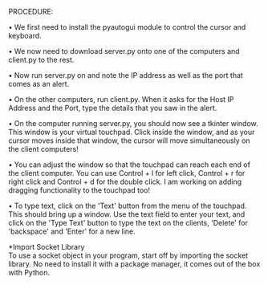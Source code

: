 PROCEDURE:  
  
•	We first need to install the pyautogui module to control the cursor and keyboard. 
 
•	We now need to download server.py onto one of the computers and client.py to the rest. 
 
•	Now run server.py on and note the IP address as well as the port that comes as an alert. 
 
•	On the other computers, run client.py. When it asks for the Host IP Address and the Port, type the details that you saw in the alert. 
 
•	On the computer running server.py, you should now see a tkinter window. This window is your virtual touchpad. Click inside the window, and as your cursor moves inside that window, the cursor will move simultaneously on the client computers! 
 
•	You can adjust the window so that the touchpad can reach each end of the client computer. You can use Control + l for left click, Control + r for right click and Control + d for the double click. I am working on adding dragging functionality to the touchpad too! 
 
•	To type text, click on the 'Text' button from the menu of the touchpad. This should bring up a window. Use the text field to enter your text, and click on the 'Type Text' button to type the text on the clients, 'Delete' for 'backspace' and 'Enter' for a new line. 

 
 *Import Socket Library  
	To use a socket object in your program, start off by importing the socket library. No need to install it with a package manager, it comes out of the box with Python.  
